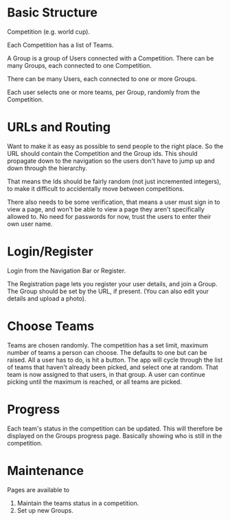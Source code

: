 # Basic Structure
Competition (e.g. world cup).

Each Competition has a list of Teams.

A Group is a group of Users connected with a Competition. There can be many Groups, each connected to one Competition.

There can be many Users, each connected to one or more Groups.

Each user selects one or more teams, per Group, randomly from the Competition.

# URLs and Routing

Want to make it as easy as possible to send people to the right place. So the URL should contain the Competition and the Group ids. This should propagate down to the navigation so the users don't have to jump up and down through the hierarchy.

That means the Ids should be fairly random (not just incremented integers), to make it difficult to accidentally move between competitions.

There also needs to be some verification, that means a user must sign in to view a page, and won't be able to view a page they aren't specifically allowed to.
No need for passwords for now, trust the users to enter their own user name.

# Login/Register

Login from the Navigation Bar or Register.

The Registration page lets you register your user details, and join a Group. The Group should be set by the URL, if present.
(You can also edit your details and upload a photo).
# Choose Teams

Teams are chosen randomly. The competition has a set limit, maximum number of teams a person can choose. The defaults to one but can be raised.
All a user has to do, is hit a button. The app will cycle through the list of teams that haven't already been picked, and select one at random. That team is now assigned to that users, in that group. A user can continue picking until the maximum is reached, or all teams are picked.
# Progress

Each team's status in the competition can be updated. This will therefore be displayed on the Groups progress page. Basically showing who is still in the competition.

# Maintenance

Pages are available to

1. Maintain the teams status in a competition.
2. Set up new Groups.
